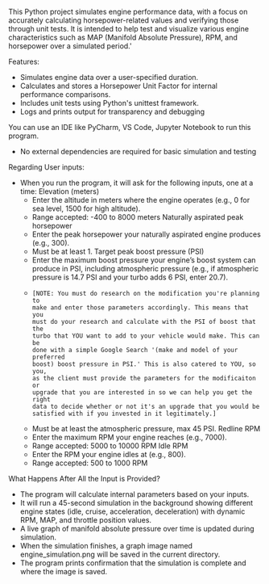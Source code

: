 This Python project simulates engine performance data, with a focus on accurately calculating horsepower-related values and verifying those through unit tests. 
It is intended to help test and visualize various engine characteristics such as MAP (Manifold Absolute Pressure), RPM, and horsepower over a simulated period.'

Features:
- Simulates engine data over a user-specified duration.
- Calculates and stores a Horsepower Unit Factor for internal performance comparisons.
- Includes unit tests using Python's unittest framework.
- Logs and prints output for transparency and debugging

You can use an IDE like PyCharm, VS Code, Jupyter Notebook to run this program.
- No external dependencies are required for basic simulation and testing

Regarding User inputs:
- When you run the program, it will ask for the following inputs, one at a time:
    Elevation (meters)
    - Enter the altitude in meters where the engine operates (e.g., 0 for sea level, 1500 for high altitude).
    - Range accepted: -400 to 8000 meters
    Naturally aspirated peak horsepower
    - Enter the peak horsepower your naturally aspirated engine produces (e.g., 300).
    - Must be at least 1.
    Target peak boost pressure (PSI)
    - Enter the maximum boost pressure your engine’s boost system can produce in PSI, including atmospheric pressure (e.g., if atmospheric pressure is 14.7 PSI and        your turbo adds 6 PSI, enter 20.7).
    -     [NOTE: You must do research on the modification you're planning to
          make and enter those parameters accordingly. This means that you
          must do your research and calculate with the PSI of boost that the
          turbo that YOU want to add to your vehicle would make. This can be
          done with a simple Google Search '(make and model of your preferred
          boost) boost pressure in PSI.' This is also catered to YOU, so you,
          as the client must provide the parameters for the modificaiton or
          upgrade that you are interested in so we can help you get the right
          data to decide whether or not it's an upgrade that you would be
          satisfied with if you invested in it legitimately.]
   -  Must be at least the atmospheric pressure, max 45 PSI.
    Redline RPM
    - Enter the maximum RPM your engine reaches (e.g., 7000).
    - Range accepted: 5000 to 10000 RPM
    Idle RPM
    - Enter the RPM your engine idles at (e.g., 800).
    - Range accepted: 500 to 1000 RPM
 
What Happens After All the Input is Provided?
- The program will calculate internal parameters based on your inputs.
- It will run a 45-second simulation in the background showing different engine states
  (idle, cruise, acceleration, deceleration) with dynamic RPM, MAP, and throttle position values.
- A live graph of manifold absolute pressure over time is updated during simulation.
- When the simulation finishes, a graph image named engine_simulation.png will be saved in the current directory.
- The program prints confirmation that the simulation is complete and where the image is saved.


